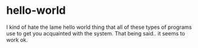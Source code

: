 # hello-world

I kind of hate the lame hello world thing that all of these types of programs use to get you acquainted with the system. That being said.. it seems to work ok. 
